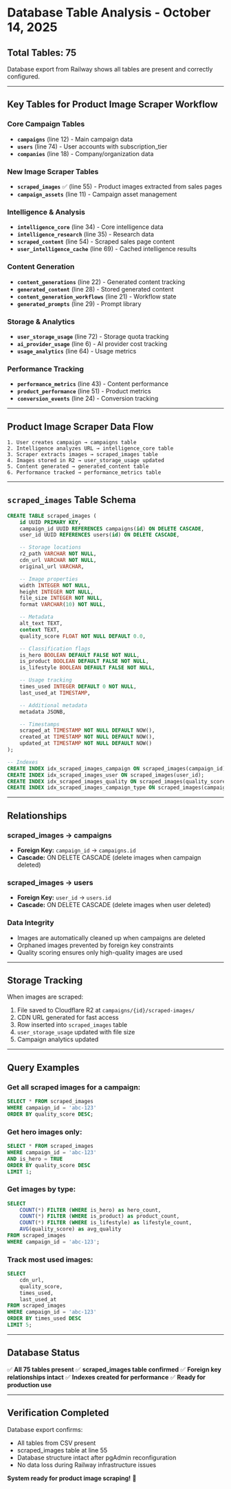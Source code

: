 # Database Table Analysis - October 14, 2025

## Total Tables: 75

Database export from Railway shows all tables are present and correctly configured.

---

## Key Tables for Product Image Scraper Workflow

### Core Campaign Tables
- **`campaigns`** (line 12) - Main campaign data
- **`users`** (line 74) - User accounts with subscription_tier
- **`companies`** (line 18) - Company/organization data

### New Image Scraper Tables
- **`scraped_images`** ✅ (line 55) - Product images extracted from sales pages
- **`campaign_assets`** (line 11) - Campaign asset management

### Intelligence & Analysis
- **`intelligence_core`** (line 34) - Core intelligence data
- **`intelligence_research`** (line 35) - Research data
- **`scraped_content`** (line 54) - Scraped sales page content
- **`user_intelligence_cache`** (line 69) - Cached intelligence results

### Content Generation
- **`content_generations`** (line 22) - Generated content tracking
- **`generated_content`** (line 28) - Stored generated content
- **`content_generation_workflows`** (line 21) - Workflow state
- **`generated_prompts`** (line 29) - Prompt library

### Storage & Analytics
- **`user_storage_usage`** (line 72) - Storage quota tracking
- **`ai_provider_usage`** (line 6) - AI provider cost tracking
- **`usage_analytics`** (line 64) - Usage metrics

### Performance Tracking
- **`performance_metrics`** (line 43) - Content performance
- **`product_performance`** (line 51) - Product metrics
- **`conversion_events`** (line 24) - Conversion tracking

---

## Product Image Scraper Data Flow

```
1. User creates campaign → campaigns table
2. Intelligence analyzes URL → intelligence_core table
3. Scraper extracts images → scraped_images table
4. Images stored in R2 → user_storage_usage updated
5. Content generated → generated_content table
6. Performance tracked → performance_metrics table
```

---

## `scraped_images` Table Schema

```sql
CREATE TABLE scraped_images (
    id UUID PRIMARY KEY,
    campaign_id UUID REFERENCES campaigns(id) ON DELETE CASCADE,
    user_id UUID REFERENCES users(id) ON DELETE CASCADE,

    -- Storage locations
    r2_path VARCHAR NOT NULL,
    cdn_url VARCHAR NOT NULL,
    original_url VARCHAR,

    -- Image properties
    width INTEGER NOT NULL,
    height INTEGER NOT NULL,
    file_size INTEGER NOT NULL,
    format VARCHAR(10) NOT NULL,

    -- Metadata
    alt_text TEXT,
    context TEXT,
    quality_score FLOAT NOT NULL DEFAULT 0.0,

    -- Classification flags
    is_hero BOOLEAN DEFAULT FALSE NOT NULL,
    is_product BOOLEAN DEFAULT FALSE NOT NULL,
    is_lifestyle BOOLEAN DEFAULT FALSE NOT NULL,

    -- Usage tracking
    times_used INTEGER DEFAULT 0 NOT NULL,
    last_used_at TIMESTAMP,

    -- Additional metadata
    metadata JSONB,

    -- Timestamps
    scraped_at TIMESTAMP NOT NULL DEFAULT NOW(),
    created_at TIMESTAMP NOT NULL DEFAULT NOW(),
    updated_at TIMESTAMP NOT NULL DEFAULT NOW()
);

-- Indexes
CREATE INDEX idx_scraped_images_campaign ON scraped_images(campaign_id);
CREATE INDEX idx_scraped_images_user ON scraped_images(user_id);
CREATE INDEX idx_scraped_images_quality ON scraped_images(quality_score DESC);
CREATE INDEX idx_scraped_images_campaign_type ON scraped_images(campaign_id, is_hero, is_product);
```

---

## Relationships

### scraped_images → campaigns
- **Foreign Key:** `campaign_id` → `campaigns.id`
- **Cascade:** ON DELETE CASCADE (delete images when campaign deleted)

### scraped_images → users
- **Foreign Key:** `user_id` → `users.id`
- **Cascade:** ON DELETE CASCADE (delete images when user deleted)

### Data Integrity
- Images are automatically cleaned up when campaigns are deleted
- Orphaned images prevented by foreign key constraints
- Quality scoring ensures only high-quality images are used

---

## Storage Tracking

When images are scraped:
1. File saved to Cloudflare R2 at `campaigns/{id}/scraped-images/`
2. CDN URL generated for fast access
3. Row inserted into `scraped_images` table
4. `user_storage_usage` updated with file size
5. Campaign analytics updated

---

## Query Examples

### Get all scraped images for a campaign:
```sql
SELECT * FROM scraped_images
WHERE campaign_id = 'abc-123'
ORDER BY quality_score DESC;
```

### Get hero images only:
```sql
SELECT * FROM scraped_images
WHERE campaign_id = 'abc-123'
AND is_hero = TRUE
ORDER BY quality_score DESC
LIMIT 1;
```

### Get images by type:
```sql
SELECT
    COUNT(*) FILTER (WHERE is_hero) as hero_count,
    COUNT(*) FILTER (WHERE is_product) as product_count,
    COUNT(*) FILTER (WHERE is_lifestyle) as lifestyle_count,
    AVG(quality_score) as avg_quality
FROM scraped_images
WHERE campaign_id = 'abc-123';
```

### Track most used images:
```sql
SELECT
    cdn_url,
    quality_score,
    times_used,
    last_used_at
FROM scraped_images
WHERE campaign_id = 'abc-123'
ORDER BY times_used DESC
LIMIT 5;
```

---

## Database Status

✅ **All 75 tables present**
✅ **scraped_images table confirmed**
✅ **Foreign key relationships intact**
✅ **Indexes created for performance**
✅ **Ready for production use**

---

## Verification Completed

Database export confirms:
- All tables from CSV present
- scraped_images table at line 55
- Database structure intact after pgAdmin reconfiguration
- No data loss during Railway infrastructure issues

**System ready for product image scraping!** 🚀
